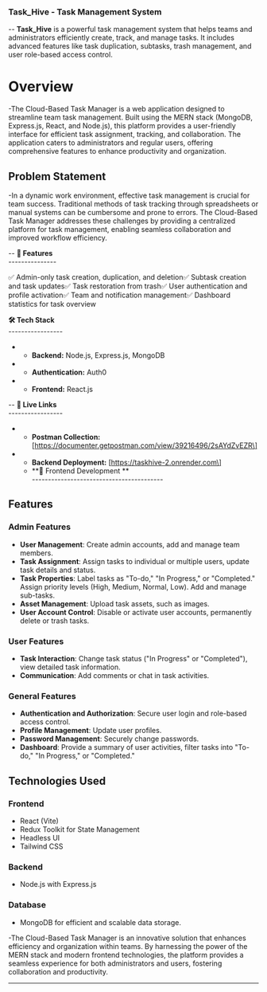 ### **Task\_Hive - Task Management System**<br />

-- **Task\_Hive** is a powerful task management system that helps teams and administrators efficiently create, track, and manage tasks. It includes advanced features like task duplication, subtasks, trash management, and user role-based access control.<br />



# Overview
-The Cloud-Based Task Manager is a web application designed to streamline team task management. Built using the MERN stack (MongoDB, Express.js, React, and Node.js), this platform provides a user-friendly interface for efficient task assignment, tracking, and collaboration. The application caters to administrators and regular users, offering comprehensive features to enhance productivity and organization.

## Problem Statement
-In a dynamic work environment, effective task management is crucial for team success. Traditional methods of task tracking through spreadsheets or manual systems can be cumbersome and prone to errors. The Cloud-Based Task Manager addresses these challenges by providing a centralized platform for task management, enabling seamless collaboration and improved workflow efficiency.


-- **🚀 Features**<br />
---------------<br />

✅ Admin-only task creation, duplication, and deletion✅ Subtask creation and task updates✅ Task restoration from trash✅ User authentication and profile activation✅ Team and notification management✅ Dashboard statistics for task overview<br />

**🛠 Tech Stack**<br />
-----------------<br />

- *   **Backend:** Node.js, Express.js, MongoDB<br />
    
- *   **Authentication:** Auth0<br />
    
- *   **Frontend:** React.js <br />
    

-- **🔗 Live Links**<br />
-----------------<br />

- *   **Postman Collection:** \[https://documenter.getpostman.com/view/39216496/2sAYdZvEZR\]<br />
    
- *   **Backend Deployment:** \[https://taskhive-2.onrender.com\]<br />
    

    

  - **🚀 Frontend Development **<br />
-----------------------------------------<br />



## Features

### Admin Features
- **User Management**: Create admin accounts, add and manage team members.
- **Task Assignment**: Assign tasks to individual or multiple users, update task details and status.
- **Task Properties**: Label tasks as "To-do," "In Progress," or "Completed." Assign priority levels (High, Medium, Normal, Low). Add and manage sub-tasks.
- **Asset Management**: Upload task assets, such as images.
- **User Account Control**: Disable or activate user accounts, permanently delete or trash tasks.

### User Features
- **Task Interaction**: Change task status ("In Progress" or "Completed"), view detailed task information.
- **Communication**: Add comments or chat in task activities.

### General Features
- **Authentication and Authorization**: Secure user login and role-based access control.
- **Profile Management**: Update user profiles.
- **Password Management**: Securely change passwords.
- **Dashboard**: Provide a summary of user activities, filter tasks into "To-do," "In Progress," or "Completed."

## Technologies Used

### Frontend
- React (Vite)
- Redux Toolkit for State Management
- Headless UI
- Tailwind CSS

### Backend
- Node.js with Express.js

### Database
- MongoDB for efficient and scalable data storage.

-The Cloud-Based Task Manager is an innovative solution that enhances efficiency and organization within teams. By harnessing the power of the MERN stack and modern frontend technologies, the platform provides a seamless experience for both administrators and users, fostering collaboration and productivity.

---


